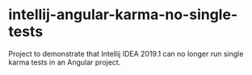 # intellij-angular-karma-no-single-tests
Project to demonstrate that Intellij IDEA 2019.1 can no longer run single karma tests in an Angular project.
